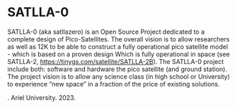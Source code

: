 # SATLLA-0 
SATLLA-0 (aka satllazero) is an Open Source Project dedicated
to a complete design of Pico-Satellites.
The overall vision is to allow researchers as well as 12K to be able to 
construct a fully operational pico satellite model - which is based on a proven design
Which is fully operational in space (see SATLLA-2, https://tinygs.com/satellite/SATLLA-2B).
The  SATLLA-0 project include both: software and hardware the pico satellite (and ground station).
The project vision is to allow any science class (in high school or University) to experience “new space”  in a fraction of the price of existing solutions.



. Ariel University. 2023.
